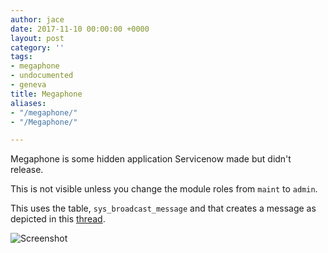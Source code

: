 ```yaml
---
author: jace
date: 2017-11-10 00:00:00 +0000
layout: post
category: ''
tags:
- megaphone
- undocumented
- geneva
title: Megaphone
aliases:
- "/megaphone/"
- "/Megaphone/"

---
```

Megaphone is some hidden application Servicenow made but didn't release.  

<!--more-->

This is not visible unless you change the module roles from `maint` to `admin`.

This uses the table, `sys_broadcast_message` and that creates a message as depicted in this [thread](https://community.servicenow.com/message/1193491#1193491).

![Screenshot](/uploads/megaphone-screenshot.png)